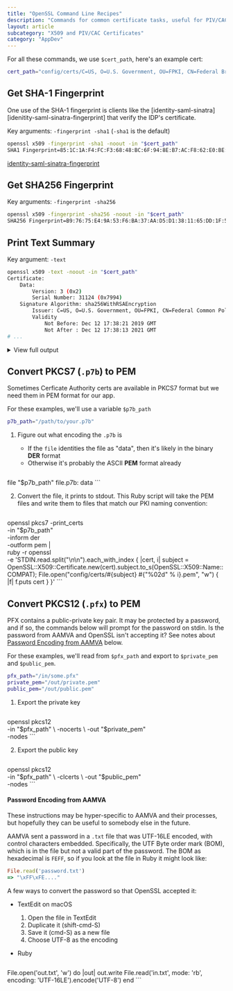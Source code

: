 ```yaml
---
title: "OpenSSL Command Line Recipes"
description: "Commands for common certificate tasks, useful for PIV/CAC or AAMVA credentials"
layout: article
subcategory: "X509 and PIV/CAC Certificates"
category: "AppDev"
---
```


For all these commands, we use `$cert_path`, here's an example cert:

```bash
cert_path="config/certs/C=US, O=U.S. Government, OU=FPKI, CN=Federal Bridge CA G4.pem"
```

## Get SHA-1 Fingerprint

One use of the SHA-1 fingerprint is clients like the [identity-saml-sinatra][idenitity-saml-sinatra-fingerprint]
that verify the IDP's certificate.

Key arguments: `-fingerprint -sha1` (`-sha1` is the default)

```bash
openssl x509 -fingerprint -sha1 -noout -in "$cert_path"
SHA1 Fingerprint=85:1C:1A:F4:FC:F3:68:48:BC:6F:94:8E:B7:AC:F8:62:E0:BE:1E:1A
```

[identity-saml-sinatra-fingerprint](https://github.com/18F/identity-saml-sinatra/blob/fcfa223d76eae74b37077b94c1dfe6820e2eec50/.env.example#L6)

## Get SHA256 Fingerprint

Key arguments: `-fingerprint -sha256`

```bash
openssl x509 -fingerprint -sha256 -noout -in "$cert_path"
SHA256 Fingerprint=B9:76:75:E4:9A:53:F6:BA:37:AA:D5:D1:38:11:65:DD:1F:5D:9F:9C:DE:52:3C:38:28:B5:4D:B0:96:34:17:7F
```

## Print Text Summary

Key argument: `-text`

```bash
openssl x509 -text -noout -in "$cert_path"
Certificate:
    Data:
        Version: 3 (0x2)
        Serial Number: 31124 (0x7994)
    Signature Algorithm: sha256WithRSAEncryption
        Issuer: C=US, O=U.S. Government, OU=FPKI, CN=Federal Common Policy CA
        Validity
            Not Before: Dec 12 17:38:21 2019 GMT
            Not After : Dec 12 17:38:13 2021 GMT
# ...
```
<details>
  <summary>
    View full output
  </summary>
<pre><code>Certificate:
    Data:
        Version: 3 (0x2)
        Serial Number: 31124 (0x7994)
    Signature Algorithm: sha256WithRSAEncryption
        Issuer: C=US, O=U.S. Government, OU=FPKI, CN=Federal Common Policy CA
        Validity
            Not Before: Dec 12 17:38:21 2019 GMT
            Not After : Dec 12 17:38:13 2021 GMT
        Subject: C=US, O=U.S. Government, OU=FPKI, CN=Federal Bridge CA G4
        Subject Public Key Info:
            Public Key Algorithm: rsaEncryption
                Public-Key: (2048 bit)
                Modulus:
                    00:e5:27:14:58:00:81:01:40:68:61:89:4c:cd:31:
                    65:ab:55:44:af:c9:0e:0b:73:ee:a5:b6:af:8b:ea:
                    5f:b4:db:7c:0e:b1:af:95:15:d7:33:09:42:50:1d:
                    3f:6f:ef:98:14:5d:0f:91:42:91:4e:ce:fa:7c:c6:
                    9e:a3:cf:ba:c6:b5:28:fd:6a:fa:cf:c3:79:fd:73:
                    69:e1:92:0f:2c:1d:08:58:c9:f9:33:32:b5:cc:ab:
                    18:77:43:01:0b:84:c1:b0:64:75:10:64:c6:56:af:
                    c5:6b:d1:5c:31:f0:37:5d:84:6c:72:43:0a:72:bf:
                    b1:ae:b2:35:70:27:bf:6a:11:db:88:df:c7:e5:ea:
                    1c:5a:8e:ef:0b:ad:f3:7c:a0:11:5e:0e:15:a9:00:
                    ce:83:8a:9d:2f:63:ad:13:2b:6c:a6:56:84:6f:23:
                    cc:f2:dc:6c:b8:7e:33:a5:49:b9:e3:c0:da:5f:d2:
                    49:ce:c8:a5:d8:c5:80:9d:99:49:88:6d:e5:59:7d:
                    f2:0a:fa:93:71:89:dc:7d:ea:48:43:e8:5f:ea:e7:
                    0f:fb:42:72:39:d2:ca:e9:28:65:11:ce:19:09:80:
                    68:20:6f:64:9f:03:b7:72:61:53:69:b6:f9:74:d4:
                    1e:dd:c3:0d:df:d3:6b:eb:52:89:75:55:4c:27:fb:
                    7e:df
                Exponent: 65537 (0x10001)
        X509v3 extensions:
            X509v3 Basic Constraints: critical
                CA:TRUE
            Authority Information Access:
                CA Issuers - URI:http://http.fpki.gov/fcpca/caCertsIssuedTofcpca.p7c

            X509v3 Policy Mappings:
                2.16.840.1.101.3.2.1.3.6:2.16.840.1.101.3.2.1.3.3, 2.16.840.1.101.3.2.1.3.7:2.16.840.1.101.3.2.1.3.12, 2.16.840.1.101.3.2.1.3.16:2.16.840.1.101.3.2.1.3.4, 2.16.840.1.101.3.2.1.3.8:2.16.840.1.101.3.2.1.3.37, 2.16.840.1.101.3.2.1.3.36:2.16.840.1.101.3.2.1.3.38
            X509v3 Certificate Policies:
                Policy: 2.16.840.1.101.3.2.1.3.6
                Policy: 2.16.840.1.101.3.2.1.3.7
                Policy: 2.16.840.1.101.3.2.1.3.8
                Policy: 2.16.840.1.101.3.2.1.3.13
                Policy: 2.16.840.1.101.3.2.1.3.16
                Policy: 2.16.840.1.101.3.2.1.3.1
                Policy: 2.16.840.1.101.3.2.1.3.2
                Policy: 2.16.840.1.101.3.2.1.3.14
                Policy: 2.16.840.1.101.3.2.1.3.15
                Policy: 2.16.840.1.101.3.2.1.3.17
                Policy: 2.16.840.1.101.3.2.1.3.18
                Policy: 2.16.840.1.101.3.2.1.3.19
                Policy: 2.16.840.1.101.3.2.1.3.20
                Policy: 2.16.840.1.101.3.2.1.3.36
                Policy: 2.16.840.1.101.3.2.1.3.39
                Policy: 2.16.840.1.101.3.2.1.3.40
                Policy: 2.16.840.1.101.3.2.1.3.41

            Subject Information Access:
                CA Repository - URI:http://repo.fpki.gov/bridge/caCertsIssuedByfbcag4.p7c

            X509v3 Policy Constraints: critical
                Require Explicit Policy:0, Inhibit Policy Mapping:2
            X509v3 Inhibit Any Policy: critical
                0
            X509v3 Key Usage: critical
                Certificate Sign, CRL Sign
            X509v3 Authority Key Identifier:
                keyid:AD:0C:7A:75:5C:E5:F3:98:C4:79:98:0E:AC:28:FD:97:F4:E7:02:FC

            X509v3 CRL Distribution Points:

                Full Name:
                  URI:http://http.fpki.gov/fcpca/fcpca.crl

            X509v3 Subject Key Identifier:
                79:F0:00:49:EB:7F:77:C2:5D:41:02:65:34:8A:90:23:9B:1E:07:6F
    Signature Algorithm: sha256WithRSAEncryption
         1b:bf:d1:54:a9:14:90:78:96:c4:73:63:79:ea:4b:95:75:87:
         b9:8f:97:e3:77:9a:f6:eb:cd:6e:35:d3:4b:2d:01:e4:8e:f7:
         21:ed:98:18:38:aa:41:a3:17:74:d0:6b:24:95:8b:0c:15:29:
         7b:99:e4:71:2c:3f:f3:05:f4:4f:70:42:ad:22:b0:02:70:bc:
         9d:9a:73:06:03:7d:aa:4d:36:ed:f8:58:2a:ed:a6:8e:12:5c:
         cd:cc:ca:e5:7a:cd:43:de:93:b2:2d:aa:66:95:c4:83:0f:b9:
         0a:72:dd:0a:3d:1d:46:df:2b:16:80:a3:34:e5:4d:4a:45:df:
         f3:a1:5d:07:3f:8d:7a:14:35:6f:cf:50:1f:8a:79:56:a2:6b:
         a2:38:67:36:61:21:8e:7c:1d:81:ee:f0:6e:75:64:b8:9d:a8:
         b8:bb:82:84:bb:ab:e1:84:4a:ae:68:7d:55:c7:ab:29:50:fb:
         c7:1f:50:8d:ec:87:5a:11:d7:ab:65:e7:04:e5:45:1e:e2:e4:
         28:67:a5:19:bf:58:62:8e:20:a2:b7:1a:1c:e6:0c:19:06:86:
         41:5d:f0:da:e0:d2:a7:97:bf:96:6e:1e:52:e7:91:21:da:a8:
         87:70:ec:05:bf:d8:e7:d1:8f:22:bc:ae:67:d9:a0:b8:3e:a5:
         69:88:fd:9a
</code></pre>
</details>

## Convert PKCS7 (`.p7b`) to PEM

Sometimes Cerficate Authority certs are available in PKCS7 format but we need them in PEM format for our app.

For these examples, we'll use a variable `$p7b_path`

```bash
p7b_path="/path/to/your.p7b"
```

1. Figure out what encoding the `.p7b` is

    - If the `file` identities the file as "data", then it's likely in the binary **DER** format
    - Otherwise it's probably the ASCII **PEM** format already

    ```bash
file "$p7b_path"
file.p7b: data
    ```

2. Convert the file, it prints to stdout. This Ruby script will take the PEM files and write them to files that match our PKI naming convention:

    ```bash
openssl pkcs7 -print_certs \
    -in "$p7b_path" \
    -inform der \
    -outform pem | \
    ruby -r openssl \
         -e 'STDIN.read.split("\n\n").each_with_index { |cert, i| subject = OpenSSL::X509::Certificate.new(cert).subject.to_s(OpenSSL::X509::Name::COMPAT); File.open("config/certs/#{subject} #{"%02d" % i}.pem", "w") { |f| f.puts cert } }'
    ```

## Convert PKCS12 (`.pfx`) to PEM

PFX contains a public-private key pair. It may be protected by a password, and if so, the commands
below will prompt for the password on stdin. Is the password from AAMVA and OpenSSL isn't accepting it?
See notes about [Password Encoding from AAMVA](#password-encoding-from-aamva) below.

For these examples, we'll read from `$pfx_path` and export to `$private_pem` and `$public_pem`.

```bash
pfx_path="/in/some.pfx"
private_pem="/out/private.pem"
public_pem="/out/public.pem"
```

1. Export the private key

    ```bash
openssl pkcs12 \
    -in "$pfx_path" \
    -nocerts \
    -out "$private_pem" \
    -nodes
    ```

2. Export the public key

    ```bash
openssl pkcs12 \
    -in "$pfx_path" \
    -clcerts \
    -out "$public_pem" \
    -nodes
    ```

#### Password Encoding from AAMVA

These instructions may be hyper-specific to AAMVA and their processes, but hopefully they can be
useful to somebody else in the future.

AAMVA sent a password in a `.txt` file that was UTF-16LE encoded, with control characters embedded.
Specifically, the UTF Byte order mark (BOM), which is in the file but not a valid part of the password.
The BOM as hexadecimal is `FEFF`, so if you look at the file in Ruby it might look like:

```ruby
File.read('password.txt')
=> "\xFF\xFE...."
```

A few ways to convert the password so that OpenSSL accepted it:

* TextEdit on macOS

    1. Open the file in TextEdit
    1. Duplicate it (shift-cmd-S)
    1. Save it (cmd-S) as a new file
    1. Choose UTF-8 as the encoding

* Ruby

    ```ruby
File.open('out.txt', 'w') do |out|
    out.write File.read('in.txt', mode: 'rb', encoding: 'UTF-16LE').encode('UTF-8')
end
    ```
